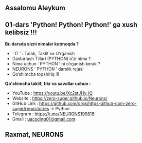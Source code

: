 ## Assalomu Aleykum 
## 01-dars 'Python! Python! Python!' ga xush kelibsiz !!!

**Bu darsda sizni nimalar kutmoqda ?** 

 - ‘ IT ‘ : Talab, Taklif va O’rganish 
 -  Dasturlash Tillari (PYTHON) o’zi nima ? 
 -  Nima uchun ‘ PYTHON ’ ni o’rganish kerak ? 
 -  NEURONS ‘ PYTHON ’ darslik rejasi 
 -  Qo’shimcha topshiriq !!!

**Qo'shimcha taklif, fikr va savollar uchun :**

 - YouTube : https://youtu.be/Xc2stJHy_IQ
 - Website : https://zero-suger.github.io/Neurons/ 
 - GitHub Link : https://github.com/orgs/https-github-com-zero-suger/repositories  -> Python
 - Telegram : https://t.me/NEURONS199816 
 - Gmail : uacoding01@gmail.com

## Raxmat, NEURONS
